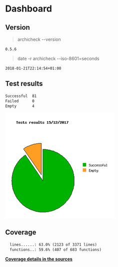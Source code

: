 Dashboard
=========

Version
-------
> archicheck --version

```
0.5.6
```

> date -r archicheck --iso-8601=seconds

```
2018-01-21T22:14:54+01:00
```

Test results
------------
```
Successful  81
Failed      0
Empty       4
```
![](tests.png)

Coverage
--------

```
  lines......: 63.0% (2123 of 3371 lines)
  functions..: 59.6% (407 of 683 functions)
```

[**Coverage details in the sources**](http://lionel.draghi.free.fr/Archicheck/lcov/home/lionel/Proj/Archicheck/src/index-sort-f.html)

